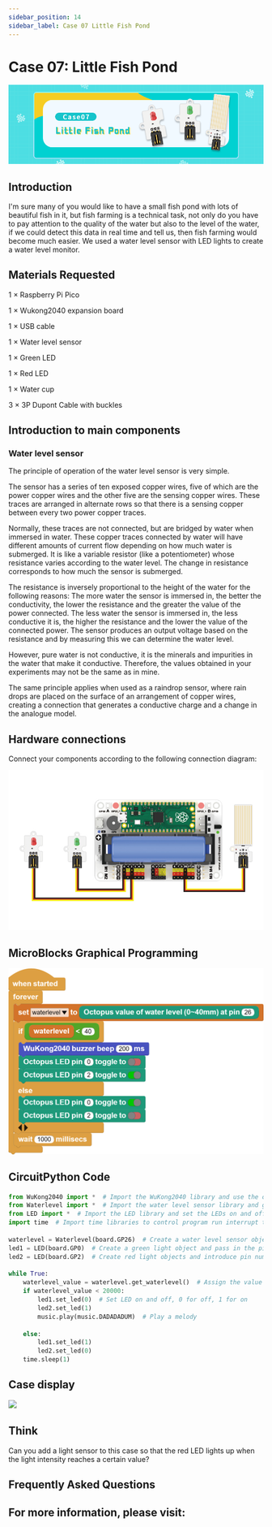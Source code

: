 ```yaml
---
sidebar_position: 14
sidebar_label: Case 07 Little Fish Pond
---
```


# Case 07: Little Fish Pond

![](./images/wukong2040-inventors-case07-01.png)

## Introduction

I'm sure many of you would like to have a small fish pond with lots of beautiful fish in it, but fish farming is a technical task, not only do you have to pay attention to the quality of the water but also to the level of the water, if we could detect this data in real time and tell us, then fish farming would become much easier. We used a water level sensor with LED lights to create a water level monitor.

## Materials Requested

1 × Raspberry Pi Pico

1 × Wukong2040 expansion board

1 × USB cable

1 × Water level sensor

1 × Green LED

1 × Red LED

1 × Water cup

3 × 3P Dupont Cable with buckles

## Introduction to main components

### Water level sensor

The principle of operation of the water level sensor is very simple.

The sensor has a series of ten exposed copper wires, five of which are the power copper wires and the other five are the sensing copper wires. These traces are arranged in alternate rows so that there is a sensing copper between every two power copper traces.

Normally, these traces are not connected, but are bridged by water when immersed in water. These copper traces connected by water will have different amounts of current flow depending on how much water is submerged. It is like a variable resistor (like a potentiometer) whose resistance varies according to the water level. The change in resistance corresponds to how much the sensor is submerged.

The resistance is inversely proportional to the height of the water for the following reasons: The more water the sensor is immersed in, the better the conductivity, the lower the resistance and the greater the value of the power connected. The less water the sensor is immersed in, the less conductive it is, the higher the resistance and the lower the value of the connected power. The sensor produces an output voltage based on the resistance and by measuring this we can determine the water level.

However, pure water is not conductive, it is the minerals and impurities in the water that make it conductive. Therefore, the values obtained in your experiments may not be the same as in mine.

The same principle applies when used as a raindrop sensor, where rain drops are placed on the surface of an arrangement of copper wires, creating a connection that generates a conductive charge and a change in the analogue model.

## Hardware connections

Connect your components according to the following connection diagram:

![](./images/wukong2040-inventors-case07-05.png)

## MicroBlocks Graphical Programming

![](./images/wukong2040-inventors-case05-04.png)

## CircuitPython Code

```python
from WuKong2040 import *  # Import the WuKong2040 library and use the on-board buzzer to make sounds
from Waterlevel import *  # Import the water level sensor library and get the values returned by the water level sensors
from LED import *  # Import the LED library and set the LEDs on and off
import time  # Import time libraries to control program run interrupt times

waterlevel = Waterlevel(board.GP26)  # Create a water level sensor object and pass in the pin number
led1 = LED(board.GP0)  # Create a green light object and pass in the pin number
led2 = LED(board.GP2)  # Create red light objects and introduce pin numbers

while True:
    waterlevel_value = waterlevel.get_waterlevel()  # Assign the value returned by the water level sensor to waterlevel_value
    if waterlevel_value < 20000:
        led1.set_led(0)  # Set LED on and off, 0 for off, 1 for on
        led2.set_led(1)
        music.play(music.DADADADUM)  # Play a melody

    else:
        led1.set_led(1)
        led2.set_led(0)
    time.sleep(1)
```

## Case display

![](./images/wukong2040-inventors-kit-case07-06.gif)

## Think

Can you add a light sensor to this case so that the red LED lights up when the light intensity reaches a certain value?



## Frequently Asked Questions



## For more information, please visit:
